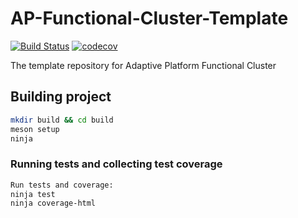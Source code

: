 # AP-Functional-Cluster-Template

[![Build Status](https://travis-ci.org/UmlautSoftwareDevelopmentAccount/AP-Functional-Cluster-Template.svg?branch=master)](https://travis-ci.org/UmlautSoftwareDevelopmentAccount/AP-Functional-Cluster-Template) [![codecov](https://codecov.io/gh/UmlautSoftwareDevelopmentAccount/AP-Functional-Cluster-Template/branch/master/graph/badge.svg)](https://codecov.io/gh/UmlautSoftwareDevelopmentAccount/AP-Functional-Cluster-Template) 

The template repository for Adaptive Platform Functional Cluster


## Building project

```sh
mkdir build && cd build
meson setup
ninja
```

### Running tests and collecting test coverage
```sh
Run tests and coverage:
ninja test
ninja coverage-html
```
